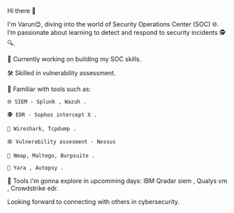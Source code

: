 Hi there 👋

I'm Varun😊, diving into the world of Security Operations Center (SOC) 🌐. I’m passionate about learning to detect and respond to security incidents 🕵️🔍.

🔭 Currently working on building my SOC skills.

🛠️ Skilled in vulnerability assessment.

🐉 Familiar with tools such as: 

    🌐 SIEM - Splunk , Wazuh .
    
    🕵️ EDR - Sophos intercept X .
    
    🛜 Wireshark, Tcpdump .
    
    🕸️ Vulnerability assesment - Nessus 
    
    🍁 Nmap, Maltego, Burpsuite .

    🚩 Yara , Autopsy .
    
📑 Tools i'm gonna explore in upcomming days: IBM Qradar siem , Qualys vm , Crowdstrike edr.

Looking forward to connecting with others in cybersecurity.
